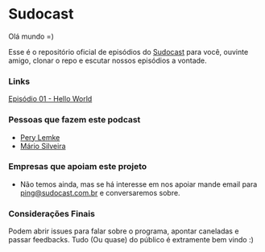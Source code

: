 **Sudocast**
===================

Olá mundo =)

Esse é o repositório oficial de episódios do [Sudocast](http://www.sudocast.com.br) para você, ouvinte amigo, clonar o repo e escutar nossos episódios a vontade.

### Links

[Episódio 01 - Hello World](http://sudocast.com.br/portfolio-items/ep-0001-hello-world/)

### Pessoas que fazem este podcast

* [Pery Lemke](https://www.github.com/perylemke)
* [Mário Silveira](https://www.github.com/dermarios)

### Empresas que apoiam este projeto

* Não temos ainda, mas se há interesse em nos apoiar mande email para ping@sudocast.com.br e conversaremos sobre.

### Considerações Finais

Podem abrir issues para falar sobre o programa, apontar caneladas e passar feedbacks. Tudo (Ou quase) do público é extramente bem vindo :)
